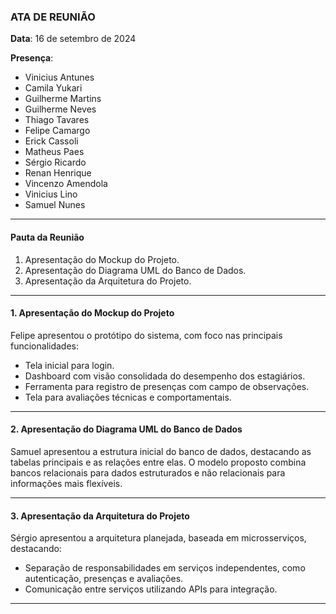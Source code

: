 ### **ATA DE REUNIÃO**  

**Data**: 16 de setembro de 2024  

**Presença**:  

- Vinicius Antunes 
- Camila Yukari 
- Guilherme Martins  
- Guilherme Neves 
- Thiago Tavares 
- Felipe Camargo
- Erick Cassoli
- Matheus Paes 
- Sérgio Ricardo
- Renan Henrique
- Vincenzo Amendola
- Vinicius Lino
- Samuel Nunes 

---

#### **Pauta da Reunião**  
1. Apresentação do Mockup do Projeto.  
2. Apresentação do Diagrama UML do Banco de Dados.  
3. Apresentação da Arquitetura do Projeto.  

---

#### **1. Apresentação do Mockup do Projeto**  

Felipe apresentou o protótipo do sistema, com foco nas principais funcionalidades:  
- Tela inicial para login.  
- Dashboard com visão consolidada do desempenho dos estagiários.  
- Ferramenta para registro de presenças com campo de observações.  
- Tela para avaliações técnicas e comportamentais.   

---

#### **2. Apresentação do Diagrama UML do Banco de Dados**  

Samuel apresentou a estrutura inicial do banco de dados, destacando as tabelas principais e as relações entre elas. O modelo proposto combina bancos relacionais para dados estruturados e não relacionais para informações mais flexíveis.   

---

#### **3. Apresentação da Arquitetura do Projeto**  

Sérgio apresentou a arquitetura planejada, baseada em microsserviços, destacando:  
- Separação de responsabilidades em serviços independentes, como autenticação, presenças e avaliações.  
- Comunicação entre serviços utilizando APIs para integração.   

---

